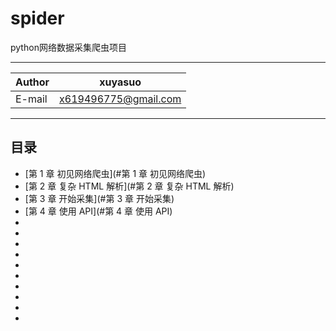spider
==================
python网络数据采集爬虫项目


****
	
|Author|xuyasuo|
|---|---
|E-mail|x619496775@gmail.com


****
## 目录
* [第 1 章 初见网络爬虫](#第 1 章 初见网络爬虫)
* [第 2 章 复杂 HTML 解析](#第 2 章 复杂 HTML 解析)
* [第 3 章 开始采集](#第 3 章 开始采集)
* [第 4 章 使用 API](#第 4 章 使用 API)
* [](#)
* [](#)
* [](#)
* [](#)
* [](#)
* [](#)
* [](#)
* [](#)
* [](#)
* [](#)
